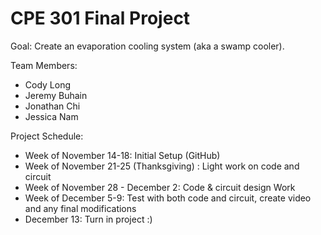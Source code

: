 # CPE 301 Final Project

Goal: Create an evaporation cooling system (aka a swamp cooler).

Team Members:
- Cody Long
- Jeremy Buhain
- Jonathan Chi
- Jessica Nam

Project Schedule:

- Week of November 14-18: Initial Setup (GitHub)
- Week of November 21-25 (Thanksgiving) : Light work on code and circuit
- Week of November 28 - December 2: Code & circuit design Work
- Week of December 5-9: Test with both code and circuit, create video and any final modifications
- December 13: Turn in project :)

